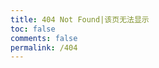 ```yaml
---
title: 404 Not Found|该页无法显示
toc: false
comments: false
permalink: /404
---
```


<!DOCTYPE html>
<html>

<head>
    <meta charset="UTF-8" />
    <title>404</title>
</head>

<body>
    <script src="//volunteer.cdn-go.cn/404/latest/404.js" homePageName="返回首页"
        homePageUrl="https://www.wkn.icu"></script>
</body>

</html>
